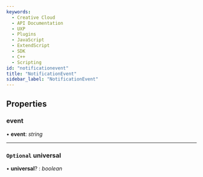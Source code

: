 ```yaml
---
keywords:
  - Creative Cloud
  - API Documentation
  - UXP
  - Plugins
  - JavaScript
  - ExtendScript
  - SDK
  - C++
  - Scripting
id: "notificationevent"
title: "NotificationEvent"
sidebar_label: "NotificationEvent"
---
```


## Properties

###  event

• **event**: *string*

___

### `Optional` universal

• **universal**? : *boolean*

